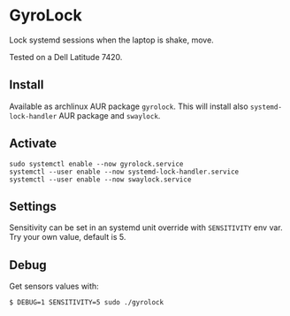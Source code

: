 # GyroLock

Lock systemd sessions when the laptop is shake, move.

Tested on a Dell Latitude 7420.

## Install

Available as archlinux AUR package `gyrolock`. This will install also `systemd-lock-handler` AUR package and `swaylock`.

## Activate

```
sudo systemctl enable --now gyrolock.service
systemctl --user enable --now systemd-lock-handler.service
systemctl --user enable --now swaylock.service
```

## Settings

Sensitivity can be set in an systemd unit override with `SENSITIVITY` env var.
Try your own value, default is 5.

## Debug

Get sensors values with:

```
$ DEBUG=1 SENSITIVITY=5 sudo ./gyrolock
```
